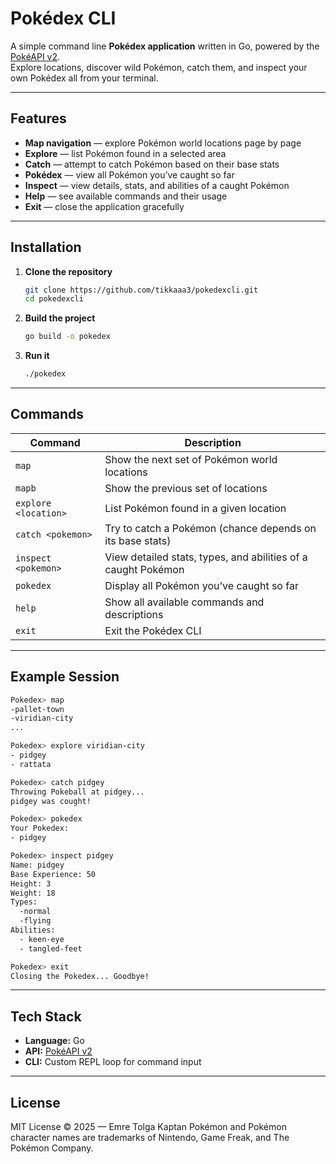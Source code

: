 # Pokédex CLI

A simple command line **Pokédex application** written in Go, powered by the [PokéAPI v2](https://pokeapi.co/).  
Explore locations, discover wild Pokémon, catch them, and inspect your own Pokédex all from your terminal.

---

## Features

-  **Map navigation** — explore Pokémon world locations page by page  
-  **Explore** — list Pokémon found in a selected area  
-  **Catch** — attempt to catch Pokémon based on their base stats  
-  **Pokédex** — view all Pokémon you’ve caught so far  
-  **Inspect** — view details, stats, and abilities of a caught Pokémon  
-  **Help** — see available commands and their usage  
-  **Exit** — close the application gracefully  

---

## Installation

1. **Clone the repository**
   ```bash
   git clone https://github.com/tikkaaa3/pokedexcli.git
   cd pokedexcli
   ```

2. **Build the project**
   ```bash
   go build -o pokedex
   ```

3. **Run it**
   ```bash
   ./pokedex
   ```

---

## Commands

| Command | Description |
|----------|-------------|
| `map` | Show the next set of Pokémon world locations |
| `mapb` | Show the previous set of locations |
| `explore <location>` | List Pokémon found in a given location |
| `catch <pokemon>` | Try to catch a Pokémon (chance depends on its base stats) |
| `inspect <pokemon>` | View detailed stats, types, and abilities of a caught Pokémon |
| `pokedex` | Display all Pokémon you’ve caught so far |
| `help` | Show all available commands and descriptions |
| `exit` | Exit the Pokédex CLI |

---

## Example Session

```bash
Pokedex> map
-pallet-town
-viridian-city
...

Pokedex> explore viridian-city
- pidgey
- rattata

Pokedex> catch pidgey
Throwing Pokeball at pidgey...
pidgey was cought!

Pokedex> pokedex
Your Pokedex:
- pidgey

Pokedex> inspect pidgey
Name: pidgey
Base Experience: 50
Height: 3
Weight: 18
Types:
  -normal
  -flying
Abilities:
  - keen-eye
  - tangled-feet

Pokedex> exit
Closing the Pokedex... Goodbye!
```

---

## Tech Stack

- **Language:** Go
- **API:** [PokéAPI v2](https://pokeapi.co/)
- **CLI:** Custom REPL loop for command input

---

## License

MIT License © 2025 — Emre Tolga Kaptan 
Pokémon and Pokémon character names are trademarks of Nintendo, Game Freak, and The Pokémon Company.
